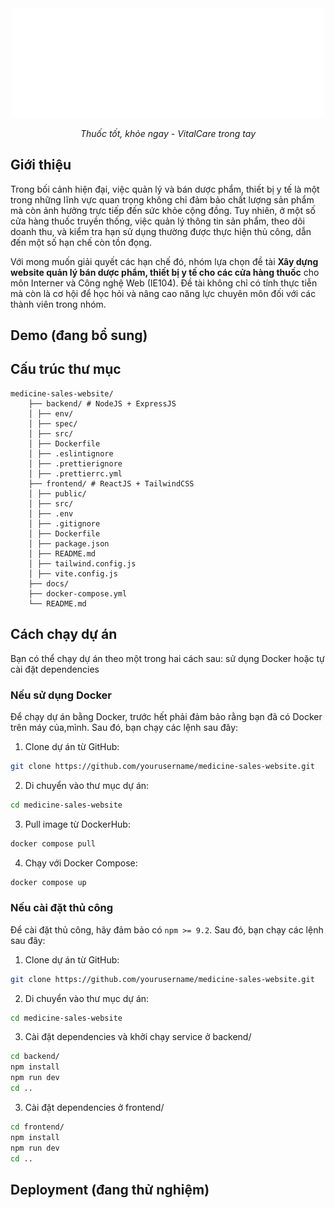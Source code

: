 <div align="center">
  <img src="frontend/public/images/transparent_logo.svg" alt="VitalCare Logo" width="500" class="logo-light"/>
</div>

<div align="center">
<p><i>Thuốc tốt, khỏe ngay - VitalCare trong tay</i></p>
</div>

## Giới thiệu

Trong bối cảnh hiện đại, việc quản lý và bán dược phẩm, thiết bị y tế là một trong những
lĩnh vực quan trọng không chỉ đảm bảo chất lượng sản phẩm mà còn ảnh hưởng trực
tiếp đến sức khỏe cộng đồng. Tuy nhiên, ở một số cửa hàng thuốc truyền thống, việc
quản lý thông tin sản phẩm, theo dõi doanh thu, và kiểm tra hạn sử dụng thường được
thực hiện thủ công, dẫn đến một số hạn chế còn tồn đọng.

Với mong muốn giải quyết các hạn chế đó, nhóm lựa chọn đề tài **Xây dựng website quản lý bán dược phẩm, thiết bị y tế cho các cửa hàng thuốc** cho môn Interner và Công nghệ Web (IE104). Đề tài không chỉ có tính thực tiễn mà còn là cơ hội để học hỏi và nâng cao năng lực chuyên môn đối với các thành viên trong nhóm.

## Demo (đang bổ sung)

## Cấu trúc thư mục

```
medicine-sales-website/
    ├── backend/ # NodeJS + ExpressJS
    │ ├── env/
    │ ├── spec/
    │ ├── src/
    │ ├── Dockerfile
    │ ├── .eslintignore
    │ ├── .prettierignore
    │ ├── .prettierrc.yml
    ├── frontend/ # ReactJS + TailwindCSS
    │ ├── public/
    │ ├── src/
    │ ├── .env
    │ ├── .gitignore
    │ ├── Dockerfile
    │ ├── package.json
    │ ├── README.md
    │ ├── tailwind.config.js
    │ ├── vite.config.js
    ├── docs/
    ├── docker-compose.yml
    └── README.md
```

## Cách chạy dự án

Bạn có thể chạy dự án theo một trong hai cách sau: sử dụng Docker hoặc tự cài đặt dependencies

### Nếu sử dụng Docker

Để chạy dự án bằng Docker, trước hết phải đảm bảo rằng bạn đã có Docker trên máy của,mình. Sau đó, bạn chạy các lệnh sau đây:

1. Clone dự án từ GitHub:

```bash
git clone https://github.com/yourusername/medicine-sales-website.git
```

2. Di chuyển vào thư mục dự án:

```bash
cd medicine-sales-website
```

3. Pull image từ DockerHub:

```bash
docker compose pull
```

4. Chạy với Docker Compose:

```bash
docker compose up
```

### Nếu cài đặt thủ công

Để cài đặt thủ công, hãy đảm bảo có `npm >= 9.2`. Sau đó, bạn chạy các lệnh sau đây:

1. Clone dự án từ GitHub:

```bash
git clone https://github.com/yourusername/medicine-sales-website.git
```

2. Di chuyển vào thư mục dự án:

```bash
cd medicine-sales-website
```

3. Cài đặt dependencies và khởi chạy service ở backend/

```bash
cd backend/
npm install
npm run dev
cd ..
```

3. Cài đặt dependencies ở frontend/

```bash
cd frontend/
npm install
npm run dev
cd ..
```

## Deployment (đang thử nghiệm)

